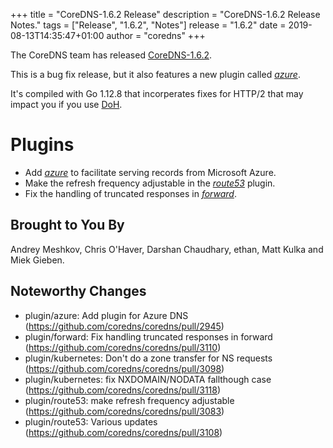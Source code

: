 +++
title = "CoreDNS-1.6.2 Release"
description = "CoreDNS-1.6.2 Release Notes."
tags = ["Release", "1.6.2", "Notes"]
release = "1.6.2"
date = 2019-08-13T14:35:47+01:00
author = "coredns"
+++

The CoreDNS team has released
[CoreDNS-1.6.2](https://github.com/coredns/coredns/releases/tag/v1.6.2).

This is a bug fix release, but it also features a new plugin called [*azure*](/plugins/azure).

It's compiled with Go 1.12.8 that incorperates fixes for HTTP/2 that may impact you if you use
[DoH](https://tools.ietf.org/html/rfc8484).

# Plugins

* Add [*azure*](/plugins/azure) to facilitate serving records from Microsoft Azure.
* Make the refresh frequency adjustable in the [*route53*](/plugins/route53) plugin.
* Fix the handling of truncated responses in [*forward*](/plugins/forward).

## Brought to You By

Andrey Meshkov,
Chris O'Haver,
Darshan Chaudhary,
ethan,
Matt Kulka
and
Miek Gieben.

## Noteworthy Changes

* plugin/azure: Add plugin for Azure DNS (https://github.com/coredns/coredns/pull/2945)
* plugin/forward: Fix handling truncated responses in forward (https://github.com/coredns/coredns/pull/3110)
* plugin/kubernetes: Don't do a zone transfer for NS requests (https://github.com/coredns/coredns/pull/3098)
* plugin/kubernetes: fix NXDOMAIN/NODATA fallthough case (https://github.com/coredns/coredns/pull/3118)
* plugin/route53: make refresh frequency adjustable (https://github.com/coredns/coredns/pull/3083)
* plugin/route53: Various updates (https://github.com/coredns/coredns/pull/3108)
